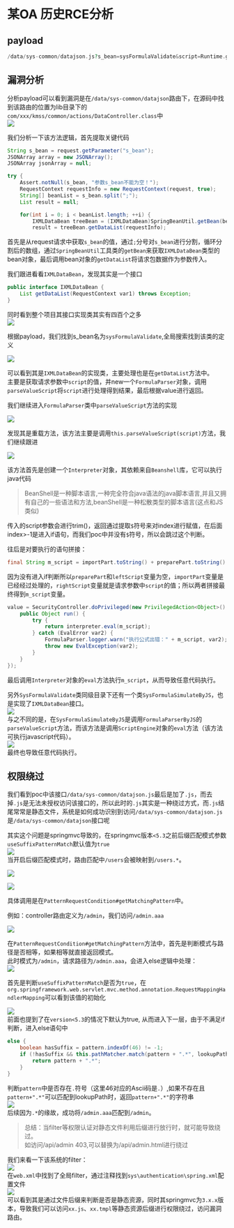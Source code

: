 某OA 历史RCE分析
===========

payload
-------

```php
/data/sys-common/datajson.js?s_bean=sysFormulaValidate&script=Runtime.getRuntime().exec("whoami");
```

漏洞分析
----

分析payload可以看到漏洞是在`/data/sys-common/datajson`路由下，在源码中找到该路由的位置为lib目录下的`com/xxx/kmss/common/actions/DataController.class`中  
![](https://shs3.b.qianxin.com/butian_public/f44528627138c54bccf2052a505436ebe9ab217514438.jpg)

我们分析一下该方法逻辑，首先提取关键代码

```java
String s_bean = request.getParameter("s_bean");
JSONArray array = new JSONArray();
JSONArray jsonArray = null;

try {
    Assert.notNull(s_bean, "参数s_bean不能为空！");
    RequestContext requestInfo = new RequestContext(request, true);
    String[] beanList = s_bean.split(";");
    List result = null;

    for(int i = 0; i < beanList.length; ++i) {
        IXMLDataBean treeBean = (IXMLDataBean)SpringBeanUtil.getBean(beanList[i]);
        result = treeBean.getDataList(requestInfo);
```

首先是从request请求中获取`s_bean`的值，通过`;`分号对`s_bean`进行分割，循环分割后的数组，通过`SpringBeanUtil`工具类的`getBean`来获取`IXMLDataBean`类型的bean对象，最后调用bean对象的`getDataList`将请求包数据作为参数传入。

我们跟进看看`IXMLDataBean`，发现其实是一个接口

```java
public interface IXMLDataBean {
    List getDataList(RequestContext var1) throws Exception;
}
```

同时看到整个项目其接口实现类其实有四百个之多  
![](https://shs3.b.qianxin.com/butian_public/f7228199ac7936588c80451fe0772ca0cf0f075f88b81.jpg)

根据payload，我们找到s\_bean名为`sysFormulaValidate`,全局搜索找到该类的定义

![](https://shs3.b.qianxin.com/butian_public/f419078c9cbe7cdc195fe8d886f35d924d2bd996f43e4.jpg)

可以看到其是`IXMLDataBean`的实现类，主要处理也是在`getDataList`方法中。  
主要是获取请求参数中`script`的值，并new一个`FormulaParser`对象，调用`parseValueScript`将`script`进行处理得到结果，最后根据value进行返回。

我们继续进入`FormulaParser`类中`parseValueScript`方法的实现

![](https://shs3.b.qianxin.com/butian_public/f8251813d15896765cbd0476ab3a9ae80fc87d41623a8.jpg)

发现其是重载方法，该方法主要是调用`this.parseValueScript(script)`方法，我们继续跟进

![](https://shs3.b.qianxin.com/butian_public/f418679281a23a0e8a4670c977b70267a02861fbc77ce.jpg)

该方法首先是创建一个`Interpreter`对象，其依赖来自`Beanshell`库，它可以执行java代码

> BeanShell是一种脚本语言,一种完全符合java语法的java脚本语言,并且又拥有自己的一些语法和方法,beanShell是一种松散类型的脚本语言(这点和JS类似)

传入的script参数会进行trim()，返回通过提取`$`符号来对index进行赋值，在后面index&gt;-1是进入if语句，而我们poc中并没有`$`符号，所以会跳过这个判断。

往后是对要执行的语句拼接：

```java
final String m_script = importPart.toString() + preparePart.toString() + leftScript + rightScript;
```

因为没有进入if判断所以`preparePart`和`leftScript`变量为空，`importPart`变量是已经经过处理的，`rightScript`变量就是请求参数中`script`的值；所以两者拼接最终得到`m_script`变量。

```java
value = SecurityController.doPrivileged(new PrivilegedAction<Object>() {
    public Object run() {
        try {
            return interpreter.eval(m_script);
        } catch (EvalError var2) {
            FormulaParser.logger.warn("执行公式出错：" + m_script, var2);
            throw new EvalException(var2);
        }
    }
});
```

最后调用`Interpreter`对象的`eval`方法执行`m_script`，从而导致任意代码执行。

另外`SysFormulaValidate`类同级目录下还有一个类`SysFormulaSimulateByJS`，也是实现了`IXMLDataBean`接口。  
![](https://shs3.b.qianxin.com/butian_public/f674235c81f76c74c3b414ce0e7c5bc06847e796fcf40.jpg)  
与之不同的是，在`SysFormulaSimulateByJS`是调用`FormulaParserByJS`的`parseValueScript`方法，而该方法是调用`ScriptEngine`对象的`eval`方法（该方法可执行javascript代码）。  
![](https://shs3.b.qianxin.com/butian_public/f14575640984cde93347f82f6cff5caee2764ac733c39.jpg)  
最终也导致任意代码执行。

权限绕过
----

我们看到poc中该接口`/data/sys-common/datajson.js`最后是加了`.js`，而去掉`.js`是无法未授权访问该接口的，所以此时的`.js`其实是一种绕过方式，而`.js`结尾常常是静态文件，系统是如何成功识别到访问`/data/sys-common/datajson.js`是`/data/sys-common/datajson`接口呢

其实这个问题是springmvc导致的，在springmvc版本`<5.3`之前后缀匹配模式参数`useSuffixPatternMatch`默认值为`true`  
![](https://shs3.b.qianxin.com/butian_public/f952477fd3367a6f16ac07a1528c89183f71015f234c7.jpg)  
当开启后缀匹配模式时，路由匹配中`/users`会被映射到`/users.*`。

![](https://shs3.b.qianxin.com/butian_public/f891693c695861e843e3eec0315f920fe039e156b2302.jpg)

![](https://shs3.b.qianxin.com/butian_public/f417749103f0d15cf82bd6521c53e56e8f2dc30a60579.jpg)

具体调用是在`PatternRequestCondition#getMatchingPattern`中。

例如：controller路由定义为`/admin`，我们访问`/admin.aaa`

![](https://shs3.b.qianxin.com/butian_public/f454633dc65edf3f58781ff0a76a32b8fc9c9607ac7f1.jpg)

在`PatternRequestCondition#getMatchingPattern`方法中，首先是判断模式与路径是否相等，如果相等就直接返回模式。  
此时模式为`/admin`，请求路径为`/admin.aaa`，会进入else逻辑中处理：  
![](https://shs3.b.qianxin.com/butian_public/f302821fce13dd1b8a5cf887e07c931fcdcab2e09dd0a.jpg)

首先是判断`useSuffixPatternMatch`是否为`true`，在`org.springframework.web.servlet.mvc.method.annotation.RequestMappingHandlerMapping`可以看到该值的初始化

![](https://shs3.b.qianxin.com/butian_public/f677160e231f1f73cd3dd760716469ab25d96bb916b5e.jpg)  
前面也提到了在`version<5.3`的情况下默认为true, 从而进入下一层，由于不满足if判断，进入else语句中

```java
else {
    boolean hasSuffix = pattern.indexOf(46) != -1;
    if (!hasSuffix && this.pathMatcher.match(pattern + ".*", lookupPath)) {
        return pattern + ".*";
    }
}
```

判断`pattern`中是否存在`.`符号（这里46对应的Ascii码是`.`）,如果不存在且`pattern+".*"`可以匹配到lookupPath时，返回`pattern+".*"`的字符串  
![](https://shs3.b.qianxin.com/butian_public/f631816b583c331b2def039b016193d30698966a200da.jpg)  
后续因为`.*`的缘故，成功将`/admin.aaa`匹配到`/admin`。

> 总结：当filter等权限认证对静态文件利用后缀进行放行时，就可能导致绕过。  
> 如访问/api/admin 403,可以替换为/api/admin.html进行绕过

我们来看一下该系统的filter：  
![](https://shs3.b.qianxin.com/butian_public/f48667857bf5b3cba2af2fd6e9510a9b9bc508d7c0a46.jpg)  
在`web.xml`中找到了全局filter，通过注释找到`sys\authentication\spring.xml`配置文件  
![](https://shs3.b.qianxin.com/butian_public/f86592763b577ee7adbf9eb9ba1c1e6b592130a8d7838.jpg)  
可以看到其是通过文件后缀来判断是否是静态资源，同时其springmvc为`3.x.x`版本，导致我们可以访问`xx.js`、`xx.tmpl`等静态资源后缀进行权限绕过，访问漏洞路由。